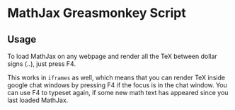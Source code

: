 # MathJax Greasmonkey Script

## Usage
To load MathJax on any webpage and render all the TeX between dollar signs ($..$), just press F4. 

This works in `iframes` as well, which means that you can render TeX inside google chat windows by pressing F4 if the focus is in the chat window. You can use F4 to typeset again, if some new math text has appeared since you last loaded MathJax.


